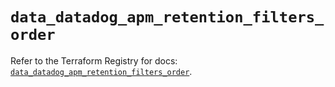 # `data_datadog_apm_retention_filters_order`

Refer to the Terraform Registry for docs: [`data_datadog_apm_retention_filters_order`](https://registry.terraform.io/providers/datadog/datadog/3.39.0/docs/data-sources/apm_retention_filters_order).
